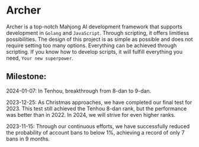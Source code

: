 # Archer
Archer is a top-notch Mahjong AI development framework that supports development in `Golang` and `JavaScript`. Through scripting, it offers limitless possibilities. The design of this project is as simple as possible and does not require setting too many options. Everything can be achieved through scripting. If you know how to develop scripts, it will fulfill everything you need, `Your new superpower`.

## Milestone:

2024-01-07: In Tenhou, breakthrough from 8-dan to 9-dan.

2023-12-25: As Christmas approaches, we have completed our final test for 2023. This test still achieved the Tenhou 8-dan rank, but the performance was better than in 2022. In 2024, we will strive for even higher ranks.

2023-11-15: Through our continuous efforts, we have successfully reduced the probability of account bans to below 1%, achieving a record of only 7 bans in 9 months.
